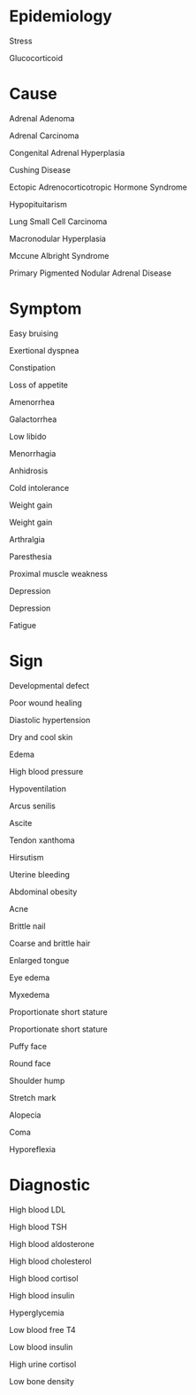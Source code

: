 # Epidemiology

Stress

Glucocorticoid

# Cause

Adrenal Adenoma

Adrenal Carcinoma

Congenital Adrenal Hyperplasia

Cushing Disease

Ectopic Adrenocorticotropic Hormone Syndrome

Hypopituitarism

Lung Small Cell Carcinoma

Macronodular Hyperplasia

Mccune Albright Syndrome

Primary Pigmented Nodular Adrenal Disease

# Symptom

Easy bruising

Exertional dyspnea

Constipation

Loss of appetite

Amenorrhea

Galactorrhea

Low libido

Menorrhagia

Anhidrosis

Cold intolerance

Weight gain

Weight gain

Arthralgia

Paresthesia

Proximal muscle weakness

Depression

Depression

Fatigue

# Sign

Developmental defect

Poor wound healing

Diastolic hypertension

Dry and cool skin

Edema

High blood pressure

Hypoventilation

Arcus senilis

Ascite

Tendon xanthoma

Hirsutism

Uterine bleeding

Abdominal obesity

Acne

Brittle nail

Coarse and brittle hair

Enlarged tongue

Eye edema

Myxedema

Proportionate short stature

Proportionate short stature

Puffy face

Round face

Shoulder hump

Stretch mark

Alopecia

Coma

Hyporeflexia

# Diagnostic

High blood LDL

High blood TSH

High blood aldosterone

High blood cholesterol

High blood cortisol

High blood insulin

Hyperglycemia

Low blood free T4

Low blood insulin

High urine cortisol

Low bone density
